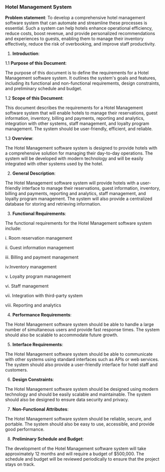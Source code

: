 ### Hotel Management System 

**Problem statement**: To develop a  comprehensive hotel management software system that can automate and streamline these processes is essential. Such a system can help hotels enhance operational efficiency, reduce costs, boost revenue, and provide personalized recommendations and experiences to guests, enabling them to manage their inventory effectively, reduce the risk of overbooking, and improve staff productivity.

1) **Introduction**:

1.1 **Purpose of this Document**:

The purpose of this document is to define the requirements for a Hotel Management software system. It outlines the system's goals and features, including its functional and non-functional requirements, design constraints, and preliminary schedule and budget.

1.2 **Scope of this Document**:

This document describes the requirements for a Hotel Management software system that will enable hotels to manage their reservations, guest information, inventory, billing and payments, reporting and analytics, integration with other systems, staff management, and loyalty program management. The system should be user-friendly, efficient, and reliable.

1.3 **Overview**:

The Hotel Management software system is designed to provide hotels with a comprehensive solution for managing their day-to-day operations. The system will be developed with modern technology and will be easily integrated with other systems used by the hotel.

2) **General Description**:

The Hotel Management software system will provide hotels with a user-friendly interface to manage their reservations, guest information, inventory, billing and payments, reporting and analytics, staff management, and loyalty program management. The system will also provide a centralized database for storing and retrieving information.

3) **Functional Requirements**:

The functional requirements for the Hotel Management software system include:

i. Room reservation management

ii. Guest information management

iii. Billing and payment management

iv.Inventory management

v. Loyalty program management

vi. Staff management

vii. Integration with third-party system

viii. Reporting and analytics

4) **Performance Requirements**:

The Hotel Management software system should be able to handle a large number of simultaneous users and provide fast response times. The system should also be scalable to accommodate future growth.

5) **Interface Requirements**:

The Hotel Management software system should be able to communicate with other systems using standard interfaces such as APIs or web services. The system should also provide a user-friendly interface for hotel staff and customers.

6) **Design Constraints**:

The Hotel Management software system should be designed using modern technology and should be easily scalable and maintainable. The system should also be designed to ensure data security and privacy.

7) **Non-Functional Attributes**:

The Hotel Management software system should be reliable, secure, and portable. The system should also be easy to use, accessible, and provide good performance.

8) **Preliminary Schedule and Budget**:

The development of the Hotel Management software system will take approximately 12 months and will require a budget of $500,000. The schedule and budget will be reviewed periodically to ensure that the project stays on track.
